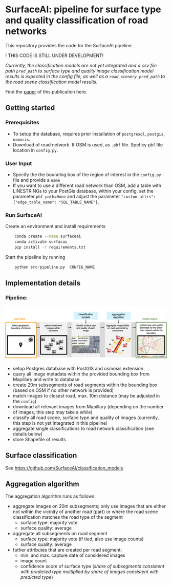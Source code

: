 # SurfaceAI: pipeline for surface type and quality classification of road networks

This repository provides the code for the SurfaceAI pipeline. 

! THIS CODE IS STILL UNDER DEVELOPMENT! 

*Currently, the classification models are not yet integrated and a csv file path `pred_path` to surface type and quality image classification model results is expected in the config file, as well as a `road_scenery_pred_path` to the road scene classification model results.*

Find the [paper](TODO) of this publication here.

## Getting started

### Prerequisites

- To setup the database, requires prior installation of `postgresql`, `postgis`, `osmosis`.
- Download of road network. If OSM is used, as `.pbf` file. Speficy pbf file location in `config.py`.

### User Input

- Specify the the bounding box of the region of interest in the `config.py` file and provide a `name`
- If you want to use a different road network than OSM, add a table with LINESTRINGs to your PostGis database, within your config, set the parameter `pbf_path=None` and adjust the parameter `"custom_attrs":{"edge_table_name": "SQL_TABLE_NAME"},`

### Run SurfaceAI

Create an environment and install requirements

```bash
    conda create --name surfaceai
    conda activate surfacai
    pip install -r requirements.txt
```

Start the pipeline by running


```python
    python src/pipeline.py  CONFIG_NAME
```

## Implementation details

### Pipeline:

![Schematic illustration of model pipeline](img/model_pipeline.png)

- setup Postgres database with PostGIS and osmosis extension
- query all image metadata within the provided bounding box from Mapillary and write to database
- create 20m subsegments of road segments within the bounding box (based on OSM if no other network is provided)
- match images to closest road, max. 10m distance (may be adjusted in the `config`)
- download all relevant images from Mapillary (depending on the number of images, this step may take a while)
- classify all road scene, surface type and quality of images (currently, this step is not yet integrated in this pipeline)
- aggregate single classifications to road network classification (see details below)
- store Shapefile of results

## Surface classification 

See https://github.com/SurfaceAI/classification_models

## Aggregation algorithm 

The aggregation algorithm runs as follows:

- aggregate images on 20m subsegments; only use images that are either not within the vicinity of another road (part) or where the road scene classification matches the road type of the segment
    - surface type: majority vote
    - surface quality: average
- aggregate all subsegments on road segment
    - surface type: majority vote (if tied, also use image counts)
    - surface quality: average
- futher attributes that are created per road segment:
    - min. and max. capture date of considered images
    - image count
    - confidence score of surface type (*share of subsegments consistent with predicted type multiplied by share of images consistent with predicted type*)







